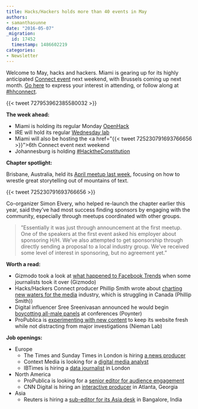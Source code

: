 ```yaml
---
title: Hacks/Hackers holds more than 40 events in May
authors:
- samanthasunne
date: "2016-05-07"
_migration:
  id: 17452
  timestamp: 1486602219
categories:
- Newsletter
---
```


Welcome to May, hacks and hackers. Miami is gearing up for its highly anticipated [Connect event][1] next weekend, with Brussels coming up next month. [Go here][2] to express your interest in attending, or follow along at [#hhconnect][3].

{{< tweet 727953962385580032 >}}

**The week ahead:**

  * Miami is holding its regular Monday [OpenHack][4]
  * IRE will hold its regular [Wednesday lab][5]
  * Miami will also be hosting the <a href="{{< tweet 725230791693766656 >}}&#8221;>6th Connect event</a> next weekend
  * Johannesburg is holding [#HacktheConstitution][6] 

**Chapter spotlight:**

Brisbane, Australia, held its [April meetup last week][7], focusing on how to wrestle great storytelling out of mountains of text.

{{< tweet 725230791693766656 >}}

Co-organizer Simon Elvery, who helped re-launch the chapter earlier this year, said they’ve had most success finding sponsors by engaging with the community, especially through meetups coordinated with other groups.

> ”Essentially it was just through announcement at the first meetup. One of the speakers at the first event asked his employer about sponsoring H/H. We&#8217;ve also attempted to get sponsorship through directly sending a proposal to a local industry group. We&#8217;ve received some level of interest in sponsoring, but no agreement yet.”

**Worth a read:**

  * Gizmodo took a look at [what happened to Facebook Trends][8] when some journalists took it over (Gizmodo)
  * Hacks/Hackers Connect producer Phillip Smith wrote about [charting new waters for the media][9] industry, which is struggling in Canada (Phillip Smith))
  * Digital influencer Sree Sreenivasan announced he would begin [boycotting all-male panels][10] at conferences (Poynter)
  * ProPublica is [experimenting with new content][11] to keep its website fresh while not distracting from major investigations (Nieman Lab)

**Job openings:**

  * Europe 
      * The Times and Sunday Times in London is hiring [a news producer][12]
      * Context Media is looking for a [digital media analyst][13]
      * IBTimes is hiring a [data journalist][14] in London
  * North America 
      * ProPublica is looking for a [senior editor for audience engagement][15]
      * CNN Digital is hiring an [interactive producer][16] in Atlanta, Georgia
  * Asia 
      * Reuters is hiring a [sub-editor for its Asia desk][17] in Bangalore, India

 [1]: http://connect.hackshackers.com/
 [2]: https://www.eventbrite.com/e/hackshackers-connect-miami-may-13-14-registration-22746612731
 [3]: https://twitter.com/hashtag/hhconnect
 [4]: http://www.meetup.com/Hacks-Hackers-Miami/events/230856162/
 [5]: http://www.meetup.com/hackshackersIRE/events/230849234/
 [6]: http://www.meetup.com/HacksHackersAfrica/events/230897295/
 [7]: http://www.meetup.com/Hacks-Hackers-Brisbane/events/228720247/
 [8]: http://gizmodo.com/want-to-know-what-facebook-really-thinks-of-journalists-1773916117
 [9]: http://phillipadsmith.com/2016/05/what-is-uncharted-journalism.html
 [10]: http://www.poynter.org/2016/why-sree-sreenivasan-is-boycotting-all-male-panels/409460/
 [11]: http://www.niemanlab.org/2016/05/with-new-columns-and-newsletters-propublica-is-trying-to-attract-new-readers-and-have-more-fun/
 [12]: https://www.journalism.co.uk/media-jobs/news-producer/s75/a632000/
 [13]: https://t.co/3afR1p9nj2
 [14]: https://www.journalism.co.uk/media-jobs/lead-data-journalist-/s75/a632622/
 [15]: http://www.propublica.org/atpropublica/item/propublica-is-hiring-a-senior-editor-audience-and-engagement
 [16]: http://snd.org/jobs/view/interactive-producer/
 [17]: http://ijnet.org/en/opportunities/thomson-reuters-seeks-sub-editor-india